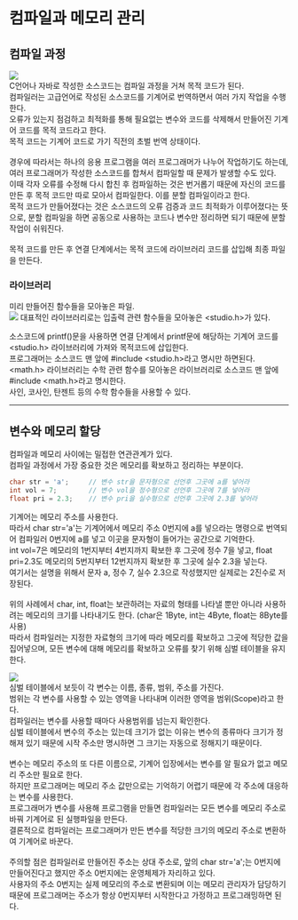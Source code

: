 # 컴파일과 메모리 관리
## 컴파일 과정
![](https://blog.kakaocdn.net/dn/bsVENn/btrLhH8xZnj/OLIIW9Msu1HWbDPkfZsMU1/img.jpg)<br>
C언어나 자바로 작성한 소스코드는 컴파일 과정을 거쳐 목적 코드가 된다. <br>
컴파일러는 고급언어로 작성된 소스코드를 기계어로 번역하면서 여러 가지 작업을 수행한다.<br>
오류가 있는지 점검하고 최적화를 통해 필요없는 변수와 코드를 삭제해서 만들어진 기계어 코드를 목적 코드라고 한다.<br>
목적 코드는 기계어 코드로 가기 직전의 초벌 번역 상태이다.<br>
<br>
경우에 따라서는 하나의 응용 프로그램을 여러 프로그래머가 나누어 작업하기도 하는데, 여러 프로그래머가 작성한 소스코드를 합쳐서 컴파일할 때 문제가 발생할 수도 있다.<br>
이때 각자 오류를 수정해 다시 합친 후 컴파일하는 것은 번거롭기 때문에 자신의 코드를 만든 후 목적 코드만 따로 모아서 컴파일한다. 이를 분할 컴파일이라고 한다.<br>
목적 코드가 만들어졌다는 것은 소스코드의 오류 검증과 코드 최적화가 이루어졌다는 뜻으로, 분할 컴파일을 하면 공동으로 사용하는 코드나 변수만 정리하면 되기 때문에 분할 작업이 쉬워진다.<br>
<br>
목적 코드를 만든 후 연결 단계에서는 목적 코드에 라이브러리 코드를 삽입해 최종 파일을 만든다.<br>

### 라이브러리
미리 만들어진 함수들을 모아놓은 파일. <br>
![](https://blog.kakaocdn.net/dn/dc8SzR/btrLhupqniX/sVbRgiN8oGEN1GPNK8YVpK/img.png)
대표적인 라이브러리로는 입출력 관련 함수들을 모아놓은 <studio.h>가 있다.<br>

소스코드에 printf()문을 사용하면 연결 단계에서 printf문에 해당하는 기계어 코드를 <studio.h> 라이브러리에 가져와 목적코드에 삽입한다.<br>
프로그래머는 소스코드 맨 앞에 #include <studio.h>라고 명시만 하면된다.<br>
<math.h> 라이브러리는 수학 관련 함수를 모아놓은 라이브러리로 소스코드 맨 앞에 #include <math.h>라고 명시한다. <br>
사인, 코사인, 탄젠트 등의 수학 함수들을 사용할 수 있다. <br>

------------

## 변수와 메모리 할당
컴파일과 메모리 사이에는 밀접한 연관관계가 있다.<br>
컴파일 과정에서 가장 중요한 것은 메모리를 확보하고 정리하는 부분이다.<br>
```c
char str = 'a';     // 변수 str을 문자형으로 선언후 그곳에 a를 넣어라
int vol = 7;        // 변수 vol을 정수형으로 선언후 그곳에 7를 넣어라
float pri = 2.3;    // 변수 pri을 실수형으로 선언후 그곳에 2.3를 넣어라
```

기계어는 메모리 주소를 사용한다.<br>
따라서 char str='a'는 기계어에서 메모리 주소 0번지에 a를 넣으라는 명령으로 번역되어 컴파일러 0번지에 a를 넣고 이곳을 문자형이 들어가는 공간으로 기억한다.<br>
int vol=7은 메모리의 1번지부터 4번지까지 확보한 후 그곳에 정수 7을 넣고, float pri=2.3도 메모리의 5번지부터 12번지까지 확보한 후 그곳에 실수 2.3을 넣는다.<br>
여기서는 설명을 위해서 문자 a, 정수 7, 실수 2.3으로 작성했지만 실제로는 2진수로 저장된다.<br>
<br>
위의 사례에서 char, int, float는 보관하려는 자료의 형태를 나타낼 뿐만 아니라 사용하려는 메모리의 크기를 나타내기도 한다. (char은 1Byte, int는 4Byte, float는 8Byte를 사용)<br>
따라서 컴파일러는 지정한 자료형의 크기에 따라 메모리를 확보하고 그곳에 적당한 값을 집어넣으며, 모든 변수에 대해 메모리를 확보하고 오류를 찾기 위해 심벌 테이블을 유지한다.<br>

![](https://img1.daumcdn.net/thumb/R1280x0/?scode=mtistory2&fname=https%3A%2F%2Fblog.kakaocdn.net%2Fdn%2FbwJGKV%2FbtrLiacYTkr%2FO7rkcy6529aVnyaW02cjkk%2Fimg.png)<br>
심벌 테이블에서 보듯이 각 변수는 이름, 종류, 범위, 주소를 가진다.<br>
범위는 각 변수를 사용할 수 있는 영역을 나타내며 이러한 영역을 범위(Scope)라고 한다.<br>
컴파일러는 변수를 사용할 때마다 사용범위를 넘는지 확인한다.<br>
심벌 테이블에서 변수의 주소는 있는데 크기가 없는 이유는 변수의 종류마다 크기가 정해져 있기 때문에 시작 주소만 명시하면 그 크기는 자동으로 정해지기 때문이다.<br>
<br>
변수는 메모리 주소의 또 다른 이름으로, 기계어 입장에서는 변수를 알 필요가 없고 메모리 주소만 필요로 한다.<br>
하지만 프로그래머는 메모리 주소 값만으로는 기억하기 어렵기 때문에 각 주소에 대응하는 변수를 사용한다. <br>
프로그래머가 변수를 사용해 프로그램을 만들면 컴파일러는 모든 변수를 메모리 주소로 바꿔 기계어로 된 실행파일을 만든다.<br>
결론적으로 컴파일러는 프로그래머가 만든 변수를 적당한 크기의 메모리 주소로 변환하여 기계어로 바꾼다.<br>
<br>
주의할 점은 컴파일러로 만들어진 주소는 상대 주소로, 앞의 char str='a';는 0번지에 만들어진다고 했지만 주소 0번지에는 운영체제가 자리하고 있다.<br>
사용자의 주소 0번지는 실제 메모리의 주소로 변환되며 이는 메모리 관리자가 담당하기 때문에 프로그래머는 주소가 항상 0번지부터 시작한다고 가정하고 프로그래밍하면 된다.<br>
